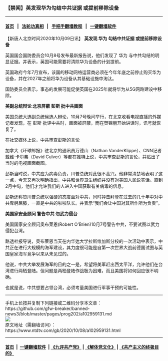 ### 【禁闻】英发现华为勾结中共证据 或提前移除设备
------------------------

#### [首页](https://github.com/gfw-breaker/banned-news3/blob/master/README.md) &nbsp;&nbsp;|&nbsp;&nbsp; [法轮功真相](https://github.com/begood0513/basic/blob/master/README.md)  &nbsp;&nbsp;|&nbsp;&nbsp; [手把手翻墙教程](https://github.com/gfw-breaker/guides/wiki)  &nbsp;&nbsp;|&nbsp;&nbsp; [一键翻墙软件](https://github.com/gfw-breaker/nogfw/blob/master/README.md)  



<div><div class="post_content" itemprop="articleBody">
 <p>
  【新唐人北京时间2020年10月09日讯】
  <strong>
   英发现
   <ok href="https://www.ntdtv.com/gb/华为.htm">
    华为
   </ok>
   勾结中共证据 或提前移除设备
  </strong>
 </p>
 <p>
  英国国会国防委员会10月8号发布最新报告说，他们发现了
  <ok href="https://www.ntdtv.com/gb/华为.htm">
   华为
  </ok>
  与中共勾结的明显证据。并表示，英国可能需要将清除华为设备的计划提前。
 </p>
 <p>
  英国政府今年7月宣布，该国的移动网络运营商必须在今年年底之前停止购买华为设备，并在2027年之前将华为设备从其基础设施中淘汰。
 </p>
 <p>
  国防委员会表示，事态的发展可能促使英国在2025年就将华为从5G网路建设中移除。
 </p>
 <p>
  <strong>
   美副总统辩论 北京屏蔽
   <ok href="https://www.ntdtv.com/gb/彭斯.htm">
    彭斯
   </ok>
   批中共画面
  </strong>
 </p>
 <p>
  美国总统大选副总统候选人辩论，10月7号晚间举行，在北京收看电视直播的外媒记者发现，在
  <ok href="https://www.ntdtv.com/gb/彭斯.htm">
   彭斯
  </ok>
  批评中共时，画面被屏蔽，而在贺锦丽开始讲话时，讯号就恢复了。
 </p>
 <p>
  在社交媒体上说，中共审查彭斯的言论
 </p>
 <p>
  加拿大《环球邮报》驻北京的通讯员万德山（Nathan VanderKlippe）、CNN记者戴维‧卡尔弗（David Culver）等都在推特上说，中共审查彭斯的言论，并贴出了当时的电视画面截图。
 </p>
 <p>
  彭斯当时说，中共应为病毒负责，川普总统对此很不高兴。他非常清楚地表明了这一点，今天又再次明确指出，中共和世界卫生组织并没有对美国人民说实话。直到2月中旬，他们才允许我们的人进入中国获取有关病毒的信息。
 </p>
 <p>
  彭斯还称赞川普总统以强硬的态度面对中共，同时抨击拜登在过去的几十年中对中共卑躬屈膝，一直是中共的啦啦队长。并表示“我们会让中国对其所作所为负责”。
 </p>
 <p>
  <strong>
   <ok href="https://www.ntdtv.com/gb/美国家安全顾问.htm">
    美国家安全顾问
   </ok>
   警告中共 勿武力侵台
  </strong>
 </p>
 <p>
  美国国家安全顾问奥布莱恩(Robert O’Brien)10月7号警告中共，不要试图以武力侵犯台湾。
 </p>
 <p>
  路透社报导说，奥布莱恩当天在内华达大学拉斯维加斯分校的一次活动中表示，中共正在进行大规模的海军建设，其力度很可能是自第一次世界大战前德国试图与英国皇家海军竞争以来从未见过的。
 </p>
 <p>
  他说，中共大举发展海军的目的之一是，希望将美军赶出西太平洋，允许他们在台湾进行两栖登陆。但问题是两栖登陆作战极为困难，而且美国将如何回应很不明确。
 </p>
 <p>
  也就是说，中共想要占领台湾，必须考量美国进行军事干预的可能性。
 </p>
 <div class="single_ad">
 </div>
</div>
</div>
<hr/>
手机上长按并复制下列链接或二维码分享本文章：<br/>
https://github.com/gfw-breaker/banned-news3/blob/master/pages/prog202/a102959131.md <br/>
<a href='https://github.com/gfw-breaker/banned-news3/blob/master/pages/prog202/a102959131.md'><img src='https://github.com/gfw-breaker/banned-news3/blob/master/pages/prog202/a102959131.md.png'/></a> <br/>
原文地址（需翻墙访问）：https://www.ntdtv.com/gb/2020/10/08/a102959131.html


------------------------
#### [首页](https://github.com/gfw-breaker/banned-news3/blob/master/README.md) &nbsp;|&nbsp; [一键翻墙软件](https://github.com/gfw-breaker/nogfw/blob/master/README.md) &nbsp;| [《九评共产党》](https://github.com/gfw-breaker/9ping.md/blob/master/README.md#九评之一评共产党是什么) | [《解体党文化》](https://github.com/gfw-breaker/jtdwh.md/blob/master/README.md) | [《共产主义的终极目的》](https://github.com/gfw-breaker/gczydzjmd.md/blob/master/README.md)


<img src='http://gfw-breaker.win/banned-news3/pages/prog202/a102959131.md' width='0px' height='0px'/>